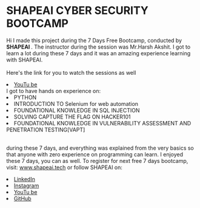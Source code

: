 

# SHAPEAI CYBER SECURITY BOOTCAMP
Hi I made this project during the 7 Days Free Bootcamp, conducted by <b> SHAPEAI
</b>.
The instructor during the session was Mr.Harsh Akshit. I got to
learn a lot during these 7 days and it was an amazing experience learning with SHAPEAI.
<br><br>Here's the link for you to watch the sessions as well<br>
<li><a
href=
https://www.youtube.com/watch?v=yZeJTQXvA-I&list=PL7zl8TDRnbuljbDX-DamOSa2h97499sP4>YouTu
be</a>
<br>I got to have hands on experience on:
<li>PYTHON
<li>INTRODUCTION TO Selenium for web automation
<li>FOUNDATIONAL KNOWLEDGE IN SQL INJECTION
<li>SOLVING CAPTURE THE FLAG ON HACKER101
<li>FOUNDATIONAL KNOWLEDGE IN VULNERABILITY ASSESSMENT AND PENETRATION TESTING[VAPT]
 
<br>during these 7 days, and everything was explained from the very basics so that
anyone with zero experience on programming can learn.
I enjoyed these 7 days, you can as well. To register for next free 7 days bootcamp, visit:
www.shapeai.tech
or follow SHAPEAI on:
<li><a href=
"https://in.linkedin.com/company/shapeai">LinkedIn</a>
<li><a href=
"https://www.instagram.com/shape.ai/?hl=en">Instagram</a>
<li><a
href=
"https://www.youtube.com/channel/UCTUvDLTW9meuDXWcbmISPdA">YouTu
be</a>
<li><a href=
"https://github.com/shapeai">GitHub</a>
 
